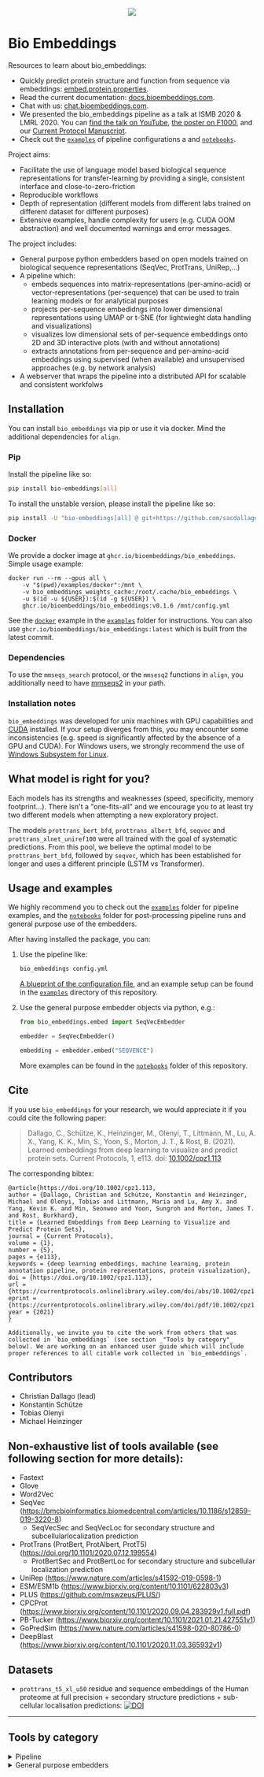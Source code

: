 <p align="center">
  <a href="https://chat.bioembeddings.com/">
    <img src="https://chat.bioembeddings.com/api/v1/shield.svg?type=online&name=chat&icon=false" />
  </a>
</p>

# Bio Embeddings
Resources to learn about bio_embeddings:

- Quickly predict protein structure and function from sequence via embeddings: [embed.protein.properties](https://embed.protein.properties).
- Read the current documentation: [docs.bioembeddings.com](https://docs.bioembeddings.com).
- Chat with us: [chat.bioembeddings.com](https://chat.bioembeddings.com).
- We presented the bio_embeddings pipeline as a talk at ISMB 2020 & LMRL 2020. You can [find the talk on YouTube](https://www.youtube.com/watch?v=NucUA0QiOe0&feature=youtu.be), [the poster on F1000](https://f1000research.com/posters/9-876), and our [Current Protocol Manuscript](https://doi.org/10.1002/cpz1.113).
- Check out the [`examples`](examples) of pipeline configurations a and [`notebooks`](notebooks).

Project aims:

  - Facilitate the use of language model based biological sequence representations for transfer-learning by providing a single, consistent interface and close-to-zero-friction
  - Reproducible workflows
  - Depth of representation (different models from different labs trained on different dataset for different purposes)
  - Extensive examples, handle complexity for users (e.g. CUDA OOM abstraction) and well documented warnings and error messages.

The project includes:

- General purpose python embedders based on open models trained on biological sequence representations (SeqVec, ProtTrans, UniRep,...)
- A pipeline which:
  - embeds sequences into matrix-representations (per-amino-acid) or vector-representations (per-sequence) that can be used to train learning models or for analytical purposes
  - projects per-sequence embedidngs into lower dimensional representations using UMAP or t-SNE (for lightwieght data handling and visualizations)
  - visualizes low dimensional sets of per-sequence embeddings onto 2D and 3D interactive plots (with and without annotations)
  - extracts annotations from per-sequence and per-amino-acid embeddings using supervised (when available) and unsupervised approaches (e.g. by network analysis)
- A webserver that wraps the pipeline into a distributed API for scalable and consistent workfolws

## Installation

You can install `bio_embeddings` via pip or use it via docker. Mind the additional dependencies for `align`.

### Pip

Install the pipeline like so:

```bash
pip install bio-embeddings[all]
```

To install the unstable version, please install the pipeline like so:

```bash
pip install -U "bio-embeddings[all] @ git+https://github.com/sacdallago/bio_embeddings.git"
```

### Docker

We provide a docker image at `ghcr.io/bioembeddings/bio_embeddings`. Simple usage example:

```shell_script
docker run --rm --gpus all \
    -v "$(pwd)/examples/docker":/mnt \
    -v bio_embeddings_weights_cache:/root/.cache/bio_embeddings \
    -u $(id -u ${USER}):$(id -g ${USER}) \
    ghcr.io/bioembeddings/bio_embeddings:v0.1.6 /mnt/config.yml
```

See the [`docker`](examples/docker) example in the [`examples`](examples) folder for instructions. You can also use `ghcr.io/bioembeddings/bio_embeddings:latest` which is built from the latest commit.

### Dependencies

To use the `mmseqs_search` protocol, or the `mmsesq2` functions in `align`, you additionally need to have [mmseqs2](https://mmseqs.com) in your path.

### Installation notes

`bio_embeddings` was developed for unix machines with GPU capabilities and [CUDA](https://developer.nvidia.com/cuda-zone) installed. If your setup diverges from this, you may encounter some inconsistencies (e.g. speed is significantly affected by the absence of a GPU and CUDA). For Windows users, we strongly recommend the use of [Windows Subsystem for Linux](https://docs.microsoft.com/en-us/windows/wsl/install-win10).


## What model is right for you?

Each models has its strengths and weaknesses (speed, specificity, memory footprint...). There isn't a "one-fits-all" and we encourage you to at least try two different models when attempting a new exploratory project.

The models `prottrans_bert_bfd`, `prottrans_albert_bfd`, `seqvec` and `prottrans_xlnet_uniref100` were all trained with the goal of systematic predictions. From this pool, we believe the optimal model to be `prottrans_bert_bfd`, followed by `seqvec`, which has been established for longer and uses a different principle (LSTM vs Transformer).

## Usage and examples

We highly recommend you to check out the [`examples`](examples) folder for pipeline examples, and the [`notebooks`](notebooks) folder for post-processing pipeline runs and general purpose use of the embedders.

After having installed the package, you can:

1. Use the pipeline like:

    ```bash
    bio_embeddings config.yml
    ```

    [A blueprint of the configuration file](examples/parameters_blueprint.yml), and an example setup can be found in the [`examples`](examples) directory of this repository.

1. Use the general purpose embedder objects via python, e.g.:

    ```python
    from bio_embeddings.embed import SeqVecEmbedder

    embedder = SeqVecEmbedder()

    embedding = embedder.embed("SEQVENCE")
    ```

    More examples can be found in the [`notebooks`](notebooks) folder of this repository.
    
## Cite

If you use `bio_embeddings` for your research, we would appreciate it if you could cite the following paper:

> Dallago, C., Schütze, K., Heinzinger, M., Olenyi, T., Littmann, M., Lu, A. X., Yang, K. K., Min, S., Yoon, S., Morton, J. T., & Rost, B. (2021). Learned embeddings from deep learning to visualize and predict protein sets. Current Protocols, 1, e113. doi: [10.1002/cpz1.113](https://doi.org/10.1002/cpz1.113)


The corresponding bibtex:
```
@article{https://doi.org/10.1002/cpz1.113,
author = {Dallago, Christian and Schütze, Konstantin and Heinzinger, Michael and Olenyi, Tobias and Littmann, Maria and Lu, Amy X. and Yang, Kevin K. and Min, Seonwoo and Yoon, Sungroh and Morton, James T. and Rost, Burkhard},
title = {Learned Embeddings from Deep Learning to Visualize and Predict Protein Sets},
journal = {Current Protocols},
volume = {1},
number = {5},
pages = {e113},
keywords = {deep learning embeddings, machine learning, protein annotation pipeline, protein representations, protein visualization},
doi = {https://doi.org/10.1002/cpz1.113},
url = {https://currentprotocols.onlinelibrary.wiley.com/doi/abs/10.1002/cpz1.113},
eprint = {https://currentprotocols.onlinelibrary.wiley.com/doi/pdf/10.1002/cpz1.113},
year = {2021}
}

Additionally, we invite you to cite the work from others that was collected in `bio_embeddings` (see section _"Tools by category"_ below). We are working on an enhanced user guide which will include proper references to all citable work collected in `bio_embeddings`.

```

## Contributors

- Christian Dallago (lead)
- Konstantin Schütze
- Tobias Olenyi
- Michael Heinzinger

## Non-exhaustive list of tools available (see following section for more details):

- Fastext
- Glove
- Word2Vec
- SeqVec (https://bmcbioinformatics.biomedcentral.com/articles/10.1186/s12859-019-3220-8)
  - SeqVecSec and SeqVecLoc for secondary structure and subcellularlocalization prediction
- ProtTrans (ProtBert, ProtAlbert, ProtT5) (https://doi.org/10.1101/2020.07.12.199554)
  - ProtBertSec and ProtBertLoc for secondary structure and subcellular localization prediction
- UniRep (https://www.nature.com/articles/s41592-019-0598-1)
- ESM/ESM1b (https://www.biorxiv.org/content/10.1101/622803v3)
- PLUS (https://github.com/mswzeus/PLUS/)
- CPCProt (https://www.biorxiv.org/content/10.1101/2020.09.04.283929v1.full.pdf)
- PB-Tucker (https://www.biorxiv.org/content/10.1101/2021.01.21.427551v1)
- GoPredSim (https://www.nature.com/articles/s41598-020-80786-0)
- DeepBlast (https://www.biorxiv.org/content/10.1101/2020.11.03.365932v1)

## Datasets 

- `prottrans_t5_xl_u50` residue and sequence embeddings of the Human proteome at full precision + secondary structure predictions + sub-cellular localisation predictions: [![DOI](https://zenodo.org/badge/DOI/10.5281/zenodo.5047020.svg)](https://doi.org/10.5281/zenodo.5047020)

----

## Tools by category


<details>
<summary>Pipeline</summary>
<br>

- align:
  - DeepBlast (https://www.biorxiv.org/content/10.1101/2020.11.03.365932v1)
- embed:
  - ProtTrans BERT trained on BFD (https://doi.org/10.1101/2020.07.12.199554)
  - SeqVec (https://bmcbioinformatics.biomedcentral.com/articles/10.1186/s12859-019-3220-8)
  - ProtTrans ALBERT trained on BFD (https://doi.org/10.1101/2020.07.12.199554)
  - ProtTrans XLNet trained on UniRef100 (https://doi.org/10.1101/2020.07.12.199554)
  - ProtTrans T5 trained on BFD (https://doi.org/10.1101/2020.07.12.199554)
  - ProtTrans T5 trained on BFD and fine-tuned on UniRef50 (in-house)
  - UniRep (https://www.nature.com/articles/s41592-019-0598-1)
  - ESM/ESM1b (https://www.biorxiv.org/content/10.1101/622803v3)
  - PLUS (https://github.com/mswzeus/PLUS/)
  - CPCProt (https://www.biorxiv.org/content/10.1101/2020.09.04.283929v1.full.pdf)
- project:
  - t-SNE
  - UMAP
  - PB-Tucker (https://www.biorxiv.org/content/10.1101/2021.01.21.427551v1)
- visualize:
  - 2D/3D sequence embedding space
- extract:
  - supervised:
    - SeqVec: DSSP3, DSSP8, disorder, subcellular location and membrane boundness as in https://bmcbioinformatics.biomedcentral.com/articles/10.1186/s12859-019-3220-8
    - ProtBertSec and ProtBertLoc as reported in https://doi.org/10.1101/2020.07.12.199554
  - unsupervised:
    - via sequence-level (reduced_embeddings), pairwise distance (euclidean like [goPredSim](https://github.com/Rostlab/goPredSim), more options available, e.g. cosine)
</details>

<details>
<summary>General purpose embedders</summary>
<br>

- ProtTrans BERT trained on BFD (https://doi.org/10.1101/2020.07.12.199554)
- SeqVec (https://bmcbioinformatics.biomedcentral.com/articles/10.1186/s12859-019-3220-8)
- ProtTrans ALBERT trained on BFD (https://doi.org/10.1101/2020.07.12.199554)
- ProtTrans XLNet trained on UniRef100 (https://doi.org/10.1101/2020.07.12.199554)
- ProtTrans T5 trained on BFD (https://doi.org/10.1101/2020.07.12.199554)
- ProtTrans T5 trained on BFD + fine-tuned on UniRef50 (https://doi.org/10.1101/2020.07.12.199554)
- Fastext
- Glove
- Word2Vec
- UniRep (https://www.nature.com/articles/s41592-019-0598-1)
- ESM/ESM1b (https://www.biorxiv.org/content/10.1101/622803v3)
- PLUS (https://github.com/mswzeus/PLUS/)
- CPCProt (https://www.biorxiv.org/content/10.1101/2020.09.04.283929v1.full.pdf)
</details>
